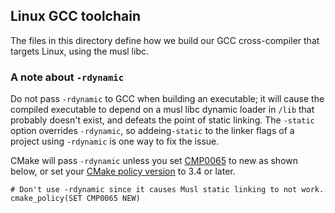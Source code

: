 ## Linux GCC toolchain

The files in this directory define how we build our GCC cross-compiler that
targets Linux, using the musl libc.

### A note about `-rdynamic`

Do not pass `-rdynamic` to GCC when building an executable; it will cause the compiled executable to depend on a musl libc dynamic loader in `/lib` that probably doesn't exist, and defeats the point of static linking.  The `-static` option overrides `-rdynamic`, so addeing`-static` to the linker flags of a project using `-rdynamic` is one way to fix the issue.

CMake will pass `-rdynamic` unless you set [CMP0065](https://cmake.org/cmake/help/v3.8/policy/CMP0065.html) to new as shown below, or set your [CMake policy version](https://cmake.org/cmake/help/v3.8/command/cmake_policy.html) to 3.4 or later.

    # Don't use -rdynamic since it causes Musl static linking to not work.
    cmake_policy(SET CMP0065 NEW)

